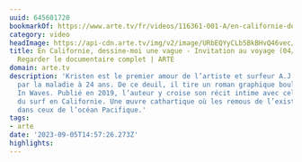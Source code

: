 ```yaml
---
uuid: 645601720
bookmarkOf: https://www.arte.tv/fr/videos/116361-001-A/en-californie-dessine-moi-une-vague/
category: video
headImage: https://api-cdn.arte.tv/img/v2/image/URbEQYyCLb5BkBHvQ46vec/1920x1080?type=TEXT&watermark=true
title: En Californie, dessine-moi une vague - Invitation au voyage (04/09/2023) -
  Regarder le documentaire complet | ARTE
domain: arte.tv
description: 'Kristen est le premier amour de l’artiste et surfeur A.J. Dungo, emportée
  par la maladie à 24 ans. De ce deuil, il tire un roman graphique bouleversant :
  In Waves. Publié en 2019, l’auteur y croise son récit intime avec celui des origines
  du surf en Californie. Une œuvre cathartique où les remous de l’existence se fondent
  dans ceux de l’océan Pacifique.'
tags:
- arte
date: '2023-09-05T14:57:26.273Z'
highlights:
---
```



